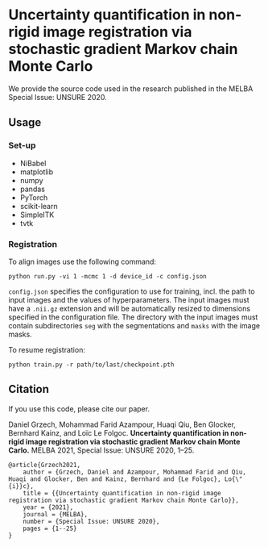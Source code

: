 Uncertainty quantification in non-rigid image registration via stochastic gradient Markov chain Monte Carlo
============

We provide the source code used in the research published in the MELBA Special Issue: UNSURE 2020.

## Usage

### Set-up

* NiBabel
* matplotlib
* numpy
* pandas
* PyTorch
* scikit-learn
* SimpleITK
* tvtk

### Registration

To align images use the following command:
```
python run.py -vi 1 -mcmc 1 -d device_id -c config.json
```

`config.json` specifies the configuration to use for training, incl. the path to input images and the values of hyperparameters. The input images must have a `.nii.gz` extension and will be automatically resized to dimensions specified in the configuration file. The directory with the input images must contain subdirectories `seg` with the segmentations and `masks` with the image masks.

To resume registration:
```
python train.py -r path/to/last/checkpoint.pth
```

## Citation

If you use this code, please cite our paper.

Daniel Grzech, Mohammad Farid Azampour, Huaqi Qiu, Ben Glocker, Bernhard Kainz, and Loïc Le Folgoc. **Uncertainty quantification in non-rigid image registration via stochastic gradient Markov chain Monte Carlo.** MELBA 2021, Special Issue: UNSURE 2020, 1–25.

```
@article{Grzech2021,
    author = {Grzech, Daniel and Azampour, Mohammad Farid and Qiu, Huaqi and Glocker, Ben and Kainz, Bernhard and {Le Folgoc}, Lo{\"{i}}c},
    title = {{Uncertainty quantification in non-rigid image registration via stochastic gradient Markov chain Monte Carlo}},
    year = {2021},
    journal = {MELBA},
    number = {Special Issue: UNSURE 2020},
    pages = {1--25}
}
```